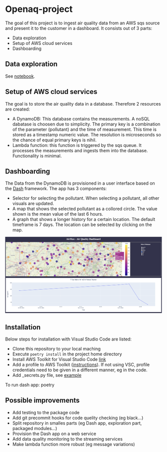 # Openaq-project

The goal of this project is to ingest air quality data from an AWS sqs source and present it to the customer in a dashboard. It consists out of 3 parts:

- Data exploration
- Setup of AWS cloud services
- Dashboarding

## Data exploration

See [notebook](/notebooks/exploration.ipynb).

## Setup of AWS cloud services

The goal is to store the air quality data in a database. Therefore 2 resources are created:
- A DynamoDB: This database contains the measurements. A noSQL dabatase is choosen due to simplicity. The primary key is a combination of the parameter (pollutant) and the time of measurement. This time is stored as a timestamp numeric value. The resolution is microseconds so the chance of equal primary keys is nihil.
- Lambda function: this function is triggered by the sqs queue. It processes the measurements and ingests them into the database. Functionality is minimal.


## Dashboarding

The Data from the DynamoDB is provisioned in a user interface based on the [Dash](https://dash.plotly.com/) framework. The app has 3 components:
- Selector for selecting the pollutant. When selecting a pollutant, all other visuals are updated.
- A map that shows the selected pollutant as a collored circle. The value shown is the mean value of the last 6 hours.
- A graph that shows a longer history for a certain location. The default timeframe is 7 days. The location can be selected by clicking on the map.

![title](/assets/dash_screenshot.png)

## Installation

Below steps for installation with Visual Studio Code are listed:
- Clone this repository to your local maching
- Execute ```poetry install``` in the project home directory
- Install AWS Toolkit for Visual Studio Code [link](https://aws.amazon.com/visualstudiocode/)
- Add a profile to AWS Toolkit ([instructions](https://docs.aws.amazon.com/toolkit-for-vscode/latest/userguide/connect.html)). If not using VSC, profile credentials need to be given in a different manner, eg in the code.
- Add _secrets.py file, see [example](/config/_secrets_example.py)

To run dash app: 
poetry 



## Possible improvements

- Add testing to the package code
- Add git precommit hooks for code quelity checking (eg black...)
- Split repository in smalles parts (eg Dash app, exploration part, packaged modules...)
- Provision the Dash app on a web service
- Add data quality monitoring to the streaming services
- Make lambda function more robust (eg message variations)
